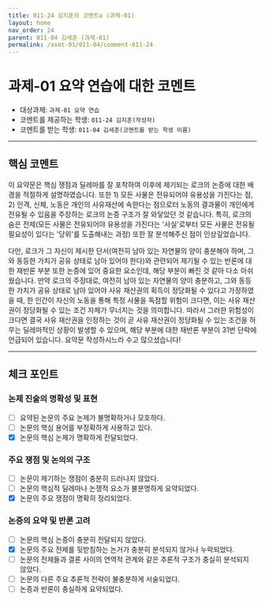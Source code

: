 ```yaml
---
title: 011-24 김지훈의 코멘트a (과제-01) 
layout: home
nav_order: 24
parent: 011-04 김세준 (과제-01)
permalink: /asmt-01/011-04/comment-011-24
---
```


# 과제-01 요약 연습에 대한 코멘트

- 대상과제: `과제-01 요약 연습`
- 코멘트를 제공하는 학생: `011-24 김지훈(작성자)` 
- 코멘트를 받는 학생: `011-04 김세준(코멘트를 받는 학생 이름)` 

---

## 핵심 코멘트

이 요약문은 핵심 쟁점과 딜레마를 잘 포착하여 이후에 제기되는 로크의 논증에 대한 배경을 적절하게 설명하였습니다. 또한 1) 모든 사물은 전유되어야 유용성을 가진다는 점, 2) 인격, 신체, 노동은 개인의 사유재산에 속한다는 점으로터 노동의 결과물이 개인에게 전유될 수 있음을 주장하는 로크의 논증 구조가 잘 와닿았던 것 같습니다. 특히, 로크의 숨은 전제(모든 사물은 전유되어야 유용성을 가진다는 '사실'로부터 모든 사물은 전유될 필요성이 있다는 '당위'를 도출해내는 과정) 또한 잘 분석해주신 점이 인상깊었습니다. 

다만, 로크가 그 자신이 제시한 단서(여전히 남아 있는 자연물의 양이 충분해야 하며, 그와 동등한 가치가 공유 상태로 남아 있어야 한다)와 관련되어 제기될 수 있는 반론에 대한 재반론 부분 또한 논증에 있어 중요한 요소인데, 해당 부분이 빠진 것 같아 다소 아쉬웠습니다. 만약 로크의 주장대로, 여전히 남아 있는 자연물의 양이 충분하고, 그와 동등한 가치가 공유 상태로 남아 있어야 사유 재산권의 획득이 정당화될 수 있다고 가정하였을 때, 한 인간이 자신의 노동을 통해 특정 사물을 독점할 위험이 크다면, 이는 사유 재산권이 정당화될 수 있는 조건 자체가 무너지는 것을 의미합니다. 따라서 그러한 위험성이 크다면 결국 사유 재산권을 인정하는 것이 곧 사유 재산권이 정당화될 수 있는 조건을 허무는 딜레마적인 상황이 발생할 수 있으며, 해당 부분에 대한 재반론 부분이 31번 단락에 언급되어 있습니다. 요약문 작성하시느라 수고 많으셨습니다! 

---

## 체크 포인트

### 논제 진술의 명확성 및 표현  
- [ ] 요약된 논문의 주요 논제가 불명확하거나 모호하다.  
- [ ] 논문의 핵심 용어를 부정확하게 사용하고 있다.  
- [x] 논문의 핵심 논제가 명확하게 전달되었다.  

### 주요 쟁점 및 논의의 구조  
- [ ] 논문이 제기하는 쟁점이 충분히 드러나지 않았다.  
- [ ] 논문의 핵심적 딜레마나 논쟁적 요소가 불분명하게 요약되었다.  
- [x] 논문의 주요 쟁점이 명확히 정리되었다.  

### 논증의 요약 및 반론 고려  
- [ ] 논문의 핵심 논증이 충분히 전달되지 않았다.  
- [x] 논문의 주요 전제를 뒷받침하는 논거가 충분히 분석되지 않거나 누락되었다.  
- [ ] 논문의 전제들과 결론 사이의 연역적 관계와 같은 추론적 구조가 충실히 분석되지 않았다.  
- [ ] 논문의 다른 주요 추론적 전략이 불충분하게 서술되었다.
- [ ] 논증과 반론이 충실하게 요약되었다. 